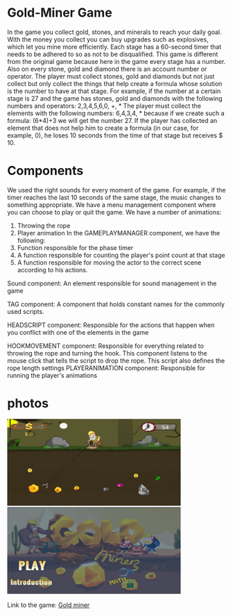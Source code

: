 # Gold-Miner Game
In the game you collect gold, stones, and minerals to reach your daily goal. With the money you collect you can buy upgrades such as explosives, which let you mine more efficiently. 
Each stage has a 60-second timer that needs to be adhered to so as not to be disqualified.
This game is different from the original game because here in the game every stage has a number. Also on every stone, gold and diamond there is an account number or operator. The player must collect stones, gold and diamonds but not just collect but only collect the things that help create a formula whose solution is the number to have at that stage.
For example, if the number at a certain stage is 27 and the game has stones, gold and diamonds with the following numbers and operators: 2,3,4,5,6,0, +, *
The player must collect the elements with the following numbers: 6,4,3,4, * because if we create such a formula: (6*4)+3 we will get the number 27.
If the player has collected an element that does not help him to create a formula (in our case, for example, 0), he loses 10 seconds from the time of that stage but receives $ 10.

# Components

We used the right sounds for every moment of the game. For example, if the timer reaches the last 10 seconds of the same stage, the music changes to something appropriate.
We have a menu management component where you can choose to play or quit the game.
We have a number of animations:
1. Throwing the rope
2. Player animation
In the GAMEPLAYMANAGER component, we have the following:
1. Function responsible for the phase timer
2. A function responsible for counting the player's point count at that stage
3. A function responsible for moving the actor to the correct scene according to his actions.

Sound component:
An element responsible for sound management in the game

TAG component:
A component that holds constant names for the commonly used scripts.

HEADSCRIPT component:
Responsible for the actions that happen when you conflict with one of the elements in the game

HOOKMOVEMENT component:
Responsible for everything related to throwing the rope and turning the hook. This component listens to the mouse click that tells the script to drop the rope.
This script also defines the rope length settings
PLAYERANIMATION component:
Responsible for running the player's animations

# photos

<img src="https://github.com/shaykeshok/Gold-Miner-2D/blob/master/2.PNG" width="400px" height="200px">

<img src="https://github.com/shaykeshok/Gold-Miner-2D/blob/master/menu.PNG" width="400px" height="200px">

Link to the game: <a href="https://shaykeshok.itch.io/gold-minner" target="_blank">Gold miner</a>
